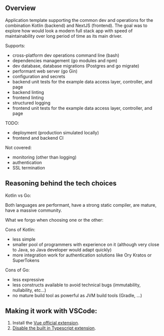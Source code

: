 ## Overview

Application template supporting the common dev and operations for the combination Kotlin (backend) and NextJS (frontend).
The goal was to explore how would look a modern full stack app with speed of maintainability over long period of time as its main driver. 

Supports:
- cross-platform dev operations command line (bash)
- dependencies management (go modules and npm)
- dev database, database migrations (Postgres and go migrate)
- performant web server (go Gin)
- configuration and secrets
- backend unit tests for the example data access layer, controller, and page
- backend linting
- frontend linting
- structured logging
- frontend unit tests for the example data access layer, controller, and page

TODO:
- deployment (production simulated locally)
- frontend and backend CI

Not covered:
- monitoring (other than logging)
- authentication
- SSL termination

## Reasoning behind the tech choices

Kotlin vs Go:

Both languages are performant, have a strong static compiler, are mature, have a massive community.

What we forgo when choosing one or the other:

Cons of Kotlin:
- less simple
- smaller pool of programmers with experience on it (although very close to Java, so Java developer would adapt quickly)
- more integration work for authentication solutions like Ory Kratos or SuperTokens

Cons of Go:
- less expressive
- less constructs available to avoid technical bugs (immutability, nullability, etc...)
- no mature build tool as powerful as JVM build tools (Gradle, ...)

## Making it work with VSCode:

1. Install the [Vue official extension](https://marketplace.visualstudio.com/items?itemName=Vue.volar).
2. [Disable the built in Typescript extension](https://stackoverflow.com/questions/54839057/vscode-showing-cannot-find-module-ts-error-for-vue-import-while-compiling-doe/73710755#73710755).
